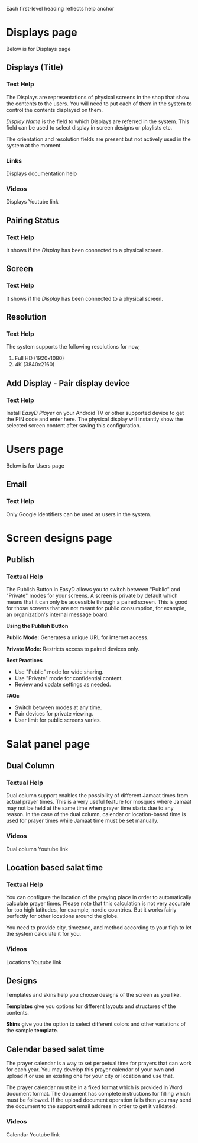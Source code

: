 Each first-level heading reflects help anchor

# Displays page
Below is for Displays page 

## Displays (Title)

### Text Help
The Displays are representations of physical screens in the shop that show the contents to the users. You will need to put each of them in the system to control the contents displayed on them.

*Display Name* is the field to which Displays are referred in the system. This field can be used to select display in screen designs or playlists etc. 

The orientation and resolution fields are present but not actively used in the system at the moment. 

### Links
Displays documentation help

### Videos 
Displays Youtube link

## Pairing Status
### Text Help
It shows if the *Display* has been connected to a physical screen. 

## Screen
### Text Help
It shows if the *Display* has been connected to a physical screen. 

## Resolution
### Text Help
The system supports the following resolutions for now,
1. Full HD (1920x1080)
2. 4K (3840x2160)

## Add Display - Pair display device
### Text Help
Install *EasyD Player* on your Android TV or other supported device to get the PIN code and enter here. The physical display will instantly show the selected screen content after saving this configuration.  

# Users page
Below is for Users page

## Email
### Text Help
Only Google identifiers can be used as users in the system. 

# Screen designs page

## Publish 
### Textual Help
The Publish Button in EasyD allows you to switch between "Public" and "Private" modes for your screens. A screen is private by default which means that it can only be accessible through a paired screen. This is good for those screens that are not meant for public consumption, for example, an organization's internal message board. 

**Using the Publish Button**

**Public Mode:** Generates a unique URL for internet access.

**Private Mode:** Restricts access to paired devices only.


**Best Practices**

 - Use "Public" mode for wide sharing.
 - Use "Private" mode for confidential content.
 - Review and update settings as needed.

**FAQs**

- Switch between modes at any time.
- Pair devices for private viewing.
- User limit for public screens varies.


# Salat panel page

## Dual Column
### Textual Help
Dual column support enables the possibility of different Jamaat times from actual prayer times. This is a very useful feature for mosques where Jamaat may not be held at the same time when prayer time starts due to any reason. In the case of the dual column, calendar or location-based time is used for prayer times while Jamaat time must be set manually.
### Videos 
Dual column Youtube link

## Location based salat time
### Textual Help
You can configure the location of the praying place in order to automatically calculate prayer times. Please note that this calculation is not very accurate for too high latitudes, for example, nordic countries. But it works fairly perfectly for other locations around the globe. 

You need to provide city, timezone, and method according to your fiqh to let the system calculate it for you. 
### Videos 
Locations Youtube link

## Designs
Templates and skins help you choose designs of the screen as you like.

**Templates** give you options for different layouts and structures of the contents.

**Skins** give you the option to select different colors and other variations of the sample **template**.

## Calendar based salat time
The prayer calendar is a way to set perpetual time for prayers that can work for each year. You may develop this prayer calendar of your own and upload it or use an existing one for your city or location and use that. 

The prayer calendar must be in a fixed format which is provided in Word document format. The document has complete instructions for filling which must be followed. If the upload document operation fails then you may send the document to the support email address in order to get it validated. 
### Videos 
Calendar Youtube link












